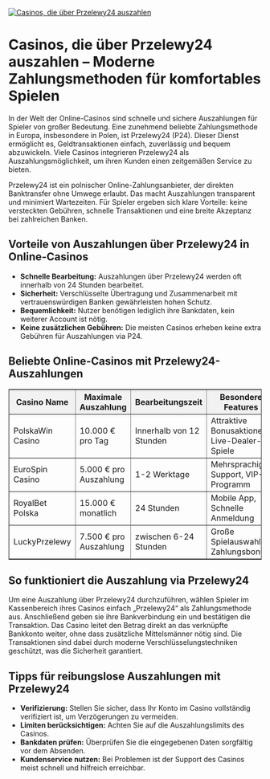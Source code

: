 [![Casinos, die über Przelewy24 auszahlen](https://123-caf.pages.dev/gitsignup.png)](https://vrmoo.ru/Bt82HjjY)

<h1>Casinos, die über Przelewy24 auszahlen – Moderne Zahlungsmethoden für komfortables Spielen</h1>  <p>In der Welt der Online-Casinos sind schnelle und sichere Auszahlungen für Spieler von großer Bedeutung. Eine zunehmend beliebte Zahlungsmethode in Europa, insbesondere in Polen, ist Przelewy24 (P24). Dieser Dienst ermöglicht es, Geldtransaktionen einfach, zuverlässig und bequem abzuwickeln. Viele Casinos integrieren Przelewy24 als Auszahlungsmöglichkeit, um ihren Kunden einen zeitgemäßen Service zu bieten.</p>  <p>Przelewy24 ist ein polnischer Online-Zahlungsanbieter, der direkten Banktransfer ohne Umwege erlaubt. Das macht Auszahlungen transparent und minimiert Wartezeiten. Für Spieler ergeben sich klare Vorteile: keine versteckten Gebühren, schnelle Transaktionen und eine breite Akzeptanz bei zahlreichen Banken.</p>  <h2>Vorteile von Auszahlungen über Przelewy24 in Online-Casinos</h2> <ul>   <li><strong>Schnelle Bearbeitung:</strong> Auszahlungen über Przelewy24 werden oft innerhalb von 24 Stunden bearbeitet.</li>   <li><strong>Sicherheit:</strong> Verschlüsselte Übertragung und Zusammenarbeit mit vertrauenswürdigen Banken gewährleisten hohen Schutz.</li>   <li><strong>Bequemlichkeit:</strong> Nutzer benötigen lediglich ihre Bankdaten, kein weiterer Account ist nötig.</li>   <li><strong>Keine zusätzlichen Gebühren:</strong> Die meisten Casinos erheben keine extra Gebühren für Auszahlungen via P24.</li> </ul>  <h2>Beliebte Online-Casinos mit Przelewy24-Auszahlungen</h2> <table border="1" cellpadding="6" cellspacing="0" style="border-collapse: collapse; width: 100%;">   <thead>     <tr style="background-color: #f2f2f2;">       <th>Casino Name</th>       <th>Maximale Auszahlung</th>       <th>Bearbeitungszeit</th>       <th>Besondere Features</th>     </tr>   </thead>   <tbody>     <tr>       <td>PolskaWin Casino</td>       <td>10.000 € pro Tag</td>       <td>Innerhalb von 12 Stunden</td>       <td>Attraktive Bonusaktionen, Live-Dealer-Spiele</td>     </tr>     <tr>       <td>EuroSpin Casino</td>       <td>5.000 € pro Auszahlung</td>       <td>1-2 Werktage</td>       <td>Mehrsprachiger Support, VIP-Programm</td>     </tr>     <tr>       <td>RoyalBet Polska</td>       <td>15.000 € monatlich</td>       <td>24 Stunden</td>       <td>Mobile App, Schnelle Anmeldung</td>     </tr>     <tr>       <td>LuckyPrzelewy</td>       <td>7.500 € pro Auszahlung</td>       <td>zwischen 6-24 Stunden</td>       <td>Große Spielauswahl, Zahlungsbonus</td>     </tr>   </tbody> </table>  <h2>So funktioniert die Auszahlung via Przelewy24</h2> <p>Um eine Auszahlung über Przelewy24 durchzuführen, wählen Spieler im Kassenbereich ihres Casinos einfach „Przelewy24“ als Zahlungsmethode aus. Anschließend geben sie ihre Bankverbindung ein und bestätigen die Transaktion. Das Casino leitet den Betrag direkt an das verknüpfte Bankkonto weiter, ohne dass zusätzliche Mittelsmänner nötig sind. Die Transaktionen sind dabei durch moderne Verschlüsselungstechniken geschützt, was die Sicherheit garantiert.</p>  <h2>Tipps für reibungslose Auszahlungen mit Przelewy24</h2> <ul>   <li><strong>Verifizierung:</strong> Stellen Sie sicher, dass Ihr Konto im Casino vollständig verifiziert ist, um Verzögerungen zu vermeiden.</li>   <li><strong>Limiten berücksichtigen:</strong> Achten Sie auf die Auszahlungslimits des Casinos.</li>   <li><strong>Bankdaten prüfen:</strong> Überprüfen Sie die eingegebenen Daten sorgfältig vor dem Absenden.</li>   <li><strong>Kundenservice nutzen:</strong> Bei Problemen ist der Support des Casinos meist schnell und hilfreich erreichbar.</li> </ul>